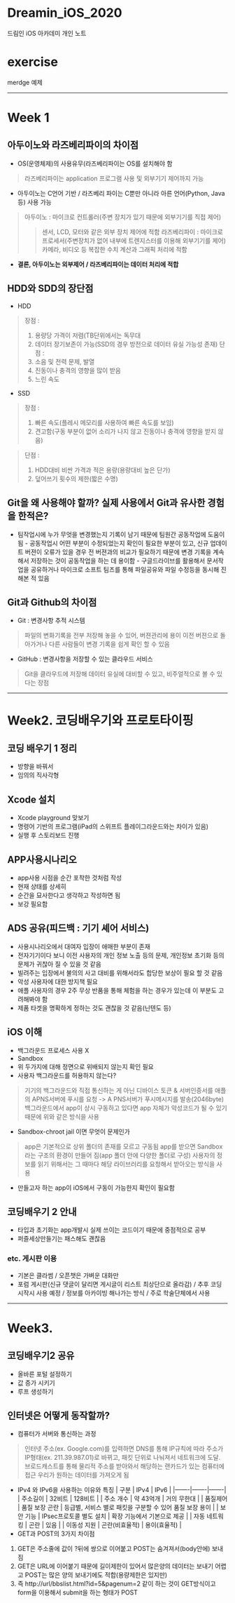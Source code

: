 # Dreamin_iOS_2020
드림인 iOS 아카데미 개인 노트


# exercise
merdge 예제


---

# Week 1

## 아두이노와 라즈베리파이의 차이점
- OS(운영체제)의 사용유무(라즈베리파이는 OS를 설치해야 함
> 라즈베리파이는 application 프로그램 사용 및 외부기기 제어까지 가능
- 아두이노는 C언어 기반 / 라즈베리 파이는 C뿐만 아니라 아른 언어(Python, Java 등) 사용 가능
> 아두이노 : 마이크로 컨트롤러(주변 장치가 있기 때문에 외부기기를 직접 제어)
>> 센서, LCD, 모터와 같은 외부 장치 제어에 적함
> 라즈베리파이 : 마이크로 프로세서(주변장치가 없어 내부에 트렌지스터를 이용해 외부기기를 제어)
>> 카메라, 비디오 등 복잡한 수치 계산과 그래픽 처리에 적함
- **결론, 아두이노는 외부제어 / 라즈베리파이는 데이터 처리에 적합**



## HDD와 SDD의 장단점
- HDD
> 장점 : 
> 1. 용량당 가격이 저렴(TB단위에서는 독무대
> 1. 데이터 장기보존이 가능(SSD의 경우 방전으로 데이터 유실 가능성 존재)
> 단점 : 
> 1. 소음 및 전력 문제, 발열
> 1. 진동이나 충격의 영향을 많이 받음
> 1. 느린 속도

- SSD
> 장점 : 
> 1. 빠른 속도(플레시 메모리를 사용하여 빠른 속도를 보임)
> 1. 견고함(구동 부분이 없어 소리가 나지 않고 진동이나 충격에 영향을 받지 않음)

> 단점 : 
> 1. HDD대비 비싼 가격과 적은 용량(용량대비 높은 단가)
> 1. 덮어쓰기 횟수의 제한(짧은 수명)


## Git을 왜 사용해야 할까? 실제 사용에서 Git과 유사한 경험을 한적은?
- 팀작업시에 누가 무엇을 변경했는지 기록이 남기 때문에 팀원간 공동작업에 도움이 됨 - 공동작업시 어떤 부분이 수정되었는지 확인이 필요한 부분이 있고, 신규 업데이트 버젼이 오류가 있을 경우 전 버젼과의 비교가 필요하기 때문에 변경 기록을 계속해서 저장하는 것이 공동작업을 하는 데 용이함 - 구글드라이브를 활용해서 문서작업을 공유하거나 마이크로 소프트 팀즈를 통해 파일공유와 파일 수정등을 동시해 진해본 적 있음



## Git과 Github의 차이점
- Git : 변경사항 추적 시스템
> 파일의 변화기록을 전부 저장해 놓을 수 있어, 버젼관리에 용이
> 이전 버젼으로 돌아가거나 다른 사람들이 변경 기록을 쉽게 확인 할 수 있음
- GitHub : 변경사항을 저장할 수 있는 클라우드 서비스
> Git을 클라우드에 저장해 데이터 유실에 대비할 수 있고, 비주얼적으로 볼 수 있다는 장점



---



# Week2. 코딩배우기와 프로토타이핑

## 코딩 배우기  1 정리
- 방향을 바꿔서
- 임의의 직사각형


## Xcode 설치
- Xcode playground 맞보기
- 명령어 기반의 프로그램(iPad의 스위프트 플레이그라운드와는 차이가 있음)
- 실행 후 스토리보드 진행
 

## APP사용시나리오
- app사용 시점을 순간 포착한 것처럼 작성
- 현재 상태를 상세히
- 순간을 묘사한다고 생각하고 작성하면 됨
- 보강 필요함


## ADS 공유(피드백 : 기기 셰어 서비스)
- 사용시나리오에서 대여자 입장이 애매한 부분이 존재
- 전자기기이다 보니 이전 사용자의 개인 정보 노출 등의 문제, 개인정보 초기화 등의 문제가 귀찮아 질 수 있을 것 같음
- 빌려주는 입장에서 불의의 사고 대비를 위해서라도 합당한 보상이 필요 할 것 같음
- 악성 사용자에 대한 방지책 필요
- 애플 사용자의 경우 2주 무상 반품을 통해 체험을 하는 경우가 있는데 이 부분도 고려해봐야 함
- 제품 타겟을 명확하게 정하는 것도 괜찮을 것 같음(닌텐도 등)


## iOS 이해
- 백그라운드 프로세스 사용 X
- Sandbox
- 위 두가지에 대해 정면으로 위배되지 않는지 확인 필요
- 사용자 백그라운드를 허용하지 않는다?
> 기기의 백그라운드와 직접 통신하는 게 아닌 디바이스 토큰 & 서버인증서를 애플의 APNS서버에 푸시를 요청 -> A PNS서버가 푸시메시지를 발송(2046byte)
> 백그라운드에서 app이 상시 구동하고 있다면 app 자체가 악성코드가 될 수 있기 때문에 위와 같은 방식을 사용
- Sandbox-chroot jail 이면 무엇이 문제인가
> app은 기본적으로 상위 폴더의 존재를 모르고 구동됨
> app를 받으면 Sandbox라는 구조의 환경이 만들어 짐(app 폴더 안에 다양한 폴더로 구성)
> 사용자의 정보를 읽기 위해서는 그 때마다 해당 라이브러리를 요청해서 받아오는 방식을 사용
- 만들고자 하는 app이 iOS에서 구동이 가능한지 확인이 필요함


## 코딩배우기 2 안내 
- 타입과 초기화는 app개발시 실제 쓰이는 코드이기 때문에 중점적으로 공부
- 퍼즐세상만들기는 패스해도 괜찮음



### etc. 게시판 이용
- 기본은 클라썸 / 오픈챗은 가벼운 대화만
- 포럼 게시판(신규 댓글이 달리면 게시글이 리스트 최상단으로 올라감) / 추후 코딩 시작시 사용 예정 / 정보를 아카이빙 해나가는 방식 / 주로 학술단체에서 사용


---



# Week3.


## 코딩배우기2 공유
- 올바른 포털 설정하기
- 값 증가 시키기
- 루프 생성하기


## 인터넷은 어떻게 동작할까?
- 컴퓨터가 서버와 통신하는 과정
> 인터넷 주소(ex. Google.com)를 입력하면 DNS를 통해 IP규칙에 따라 주소가 IP형태(ex. 211.39.987.01)로 바뀌고, 패킷 단위로 나눠져서 네트워크에 도달.
> 브로드캐스트를 통해 물리적 주소를 받아와서 해당하는 랜카드가 있는 컴퓨터에 접근
> 우리가 원하는 데이터를 가져오게 됨
- IPv4 와 IPv6을 사용하는 이유와 특징
| 구분 | IPv4 | IPv6 |
|——-|——-|——-|
| 주소길이 | 32비트 | 128비트 |
| 주소 개수 | 약 43억개 | 거의 무한대 |
| 품질제어 | 품질 보장 곤란 | 등급별, 서비스 별로 패킷을 구분할 수 있어 품질 보장 용이 |
| 보안 기능 | IPsec프로토콜 별도 설치 | 확장 기능에서 기본으로 제공 |
| 자동 네트워킹 | 곤란 | 있음 |
| 이동성 지원 | 곤란(비효율적) | 용이(효율적) |
- GET과 POST의 3가지 차이점
1) GET은 주소줄에 값이 ?뒤에 쌍으로 이어붙고 POST는 숨겨져서(body안에) 보내짐
2) GET은 URL에 이어붙기 때문에 길이제한이 있어서 많은양의 데이터는 보내기 어렵고 POST는 많은 양의 보내기에도 적합(용량제한은 있지만)
3) 즉 http://url/bbslist.html?id=5&pagenum=2 같이 하는 것이 GET방식이고 form을 이용해서 submit을 하는 형태가 POST
